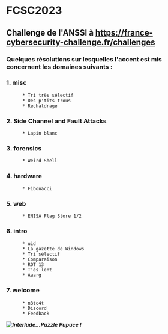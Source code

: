 # FCSC2023
## Challenge de l'ANSSI à https://france-cybersecurity-challenge.fr/challenges

### Quelques résolutions sur lesquelles l'accent est mis concernent les domaines suivants :

   ### 1. misc
   
          * Tri très sélectif
          * Des p'tits trous
          * Rechatdrage

   ### 2. Side Channel and Fault Attacks 

          * Lapin blanc
 
   ### 3. forensics 

          * Weird Shell
       
   ### 4. hardware 

          * Fibonacci
      
   ### 5. web 

          * ENISA Flag Store 1/2

   ### 6. intro 

          * uid 
          * La gazette de Windows 
          * Tri sélectif 
          * Comparaison 
          * ROT 13 
          * T'es lent 
          * Aaarg 
      
   ### 7. welcome 

          * n3tc4t 
          * Discord 
          * Feedback
      
      
***![Interlude...Puzzle Pupuce !](https://github.com/JackeOLantern/FCSC2023/issues/1)***
